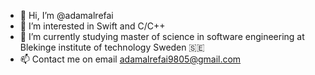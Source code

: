 - 👋 Hi, I’m @adamalrefai
- 👀 I’m interested in Swift and C/C++ 
- 🌱 I’m currently studying master of science in software engineering at Blekinge institute of technology Sweden 🇸🇪 
- 📫 Contact me on email adamalrefai9805@gmail.com

<!---
adamalrefai/adamalrefai is a ✨ special ✨ repository because its `README.md` (this file) appears on your GitHub profile.
You can click the Preview link to take a look at your changes.
--->
